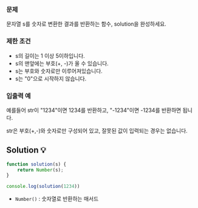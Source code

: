 ### **문제**

문자열 s를 숫자로 변환한 결과를 반환하는 함수, solution을 완성하세요.

### **제한 조건**

- s의 길이는 1 이상 5이하입니다.
- s의 맨앞에는 부호(+, -)가 올 수 있습니다.
- s는 부호와 숫자로만 이루어져있습니다.
- s는 "0"으로 시작하지 않습니다.

### **입출력 예**

예를들어 str이 "1234"이면 1234를 반환하고, "-1234"이면 -1234를 반환하면 됩니다.

str은 부호(+,-)와 숫자로만 구성되어 있고, 잘못된 값이 입력되는 경우는 없습니다.


## Solution 💡

```jsx
function solution(s) {
    return Number(s);
}

console.log(solution(1234))
```

- `Number()` : 숫자열로 반환하는 매서드
